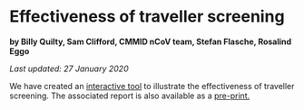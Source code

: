 # Effectiveness of traveller screening

**by Billy Quilty, Sam Clifford, CMMID nCoV team, Stefan Flasche, Rosalind Eggo**

*Last updated: 27 January 2020*

We have created an [interactive tool](https://cmmid-lshtm.shinyapps.io/traveller_screening/) to illustrate the effectiveness of traveller screening. The associated report is also available as a [pre-print.](airport_screening_report/airport_screening_preprint_2020_01_28.pdf)
